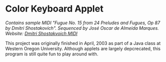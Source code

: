 # Color Keyboard Applet

*Contains sample MIDI "Fugue No. 15 from 24 Preludes and Fugues, Op 87 by Dmitri Shostakovich".  Sequenced by José Oscar de Almeida Marques.  Website: [Dmitri Shostakvoich MIDI](http://www.kunstderfuge.com/shostakovitch.htm)*

This project was originally finished in April, 2003 as part of a Java class at Western Oregon University.  Although applets are largely depcrecated, this program is still quite fun to play around with.
